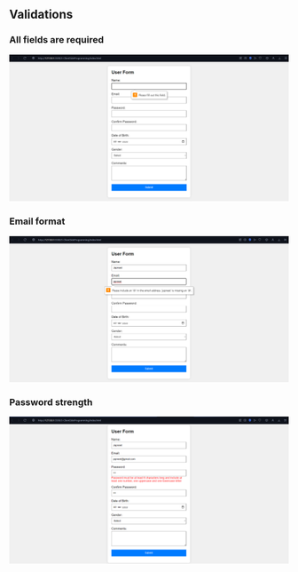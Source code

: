 ## Validations

### All fields are required

![Name](assets/image.png)

### Email format

![Email](assets/image-1.png)

### Password strength

![Password strength](assets/image-2.png)

